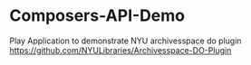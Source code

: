 # Composers-API-Demo
Play Application to demonstrate NYU archivesspace do plugin https://github.com/NYULibraries/Archivesspace-DO-Plugin
